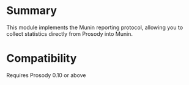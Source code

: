 # Summary #

This module implements the Munin reporting protocol, allowing you to collect statistics directly from Prosody into Munin.

# Compatibility #

Requires Prosody 0.10 or above